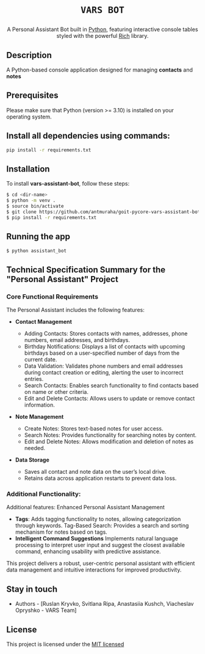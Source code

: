 
<!-- <p align="center">
 <a href="" target="blank"><img src="" width="200" alt="VARS BOT" /></a>
</p> -->

# <p align="center">```VARS BOT```</p>

<p align="center">A Personal Assistant Bot built in <a href="https://www.python.org/" target="_blanc">Python</a>, featuring interactive console tables styled with the powerful  <a href="https://rich.readthedocs.io/en/latest/tables.html" target="_blank">Rich</a> library.</p>


## Description

A Python-based console application designed for managing <strong>contacts</strong> and <strong>notes</strong>


## Prerequisites

Please make sure that Python (version >= 3.10) is installed on your operating system.


## Install all dependencies using commands:

```bash
pip install -r requirements.txt
```

## Installation

To install <strong>vars-assistant-bot</strong>, follow these steps:

```bash
$ cd <dir-name>
$ python -m venv .
$ source bin/activate
$ git clone https://github.com/antmuraha/goit-pycore-vars-assistant-bot.git
$ pip install -r requirements.txt
```

## Running the app

```bash
$ python assistant_bot
```

## Technical Specification Summary for the "Personal Assistant" Project

### Core Functional Requirements
The Personal Assistant includes the following features:

- <strong>Contact Management</strong> 
    - Adding Contacts: Stores contacts with names, addresses, phone numbers, email addresses, and birthdays.
    - Birthday Notifications: Displays a list of contacts with upcoming birthdays based on a user-specified number of days from the current date.
    - Data Validation: Validates phone numbers and email addresses during contact creation or editing, alerting the user to incorrect entries.
    - Search Contacts: Enables search functionality to find contacts based on name or other criteria.
    - Edit and Delete Contacts: Allows users to update or remove contact information.

- <strong>Note Management</strong>
    - Create Notes: Stores text-based notes for user access.
    - Search Notes: Provides functionality for searching notes by content.
    - Edit and Delete Notes: Allows modification and deletion of notes as needed.

- <strong>Data Storage</strong>
    - Saves all contact and note data on the user’s local drive.
    - Retains data across application restarts to prevent data loss.

### Additional Functionality:
Additional features:
Enhanced Personal Assistant Management
- <strong>Tags</strong>:
Adds tagging functionality to notes, allowing categorization through keywords.
Tag-Based Search: Provides a search and sorting mechanism for notes based on tags.
- <strong>Intelligent Command Suggestions</strong>
Implements natural language processing to interpret user input and suggest the closest available command, enhancing usability with predictive assistance. 

This project delivers a robust, user-centric personal assistant with efficient data management and intuitive interactions for improved productivity.


## Stay in touch

- Authors - [Ruslan Kryvko, Svitlana Ripa, Anastasiia Kushch, Viacheslav Opryshko - VARS Team]


## License

This project is licensed under the [MIT licensed](LICENSE) 

